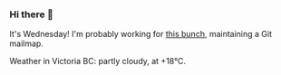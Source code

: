 ### Hi there :wave:

It's Wednesday! I'm probably working for [this bunch](https://github.com/kohofinancial), maintaining a Git mailmap.

Weather in Victoria BC: partly cloudy, at +18°C.
